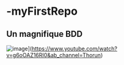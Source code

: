 # -myFirstRepo
## Un magnifique BDD 


![image](https://user-images.githubusercontent.com/112190974/188631775-2c0fb876-84f5-4792-be65-52385344672c.png)](https://www.youtube.com/watch?v=g6oOAZ16RI0&ab_channel=Thorun)
